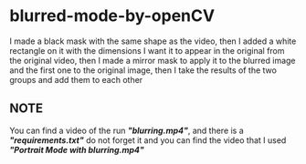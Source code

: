 # blurred-mode-by-openCV
I made a black mask with the same shape as the video, then I added a white rectangle on it with the dimensions I want it to appear in the original from the original video, then I made a mirror mask to apply it to the blurred image and the first one to the original image, then I take the results of the two groups and add them to each other
## NOTE
You can find a video of the run *__"blurring.mp4"__*, and there is a *__"requirements.txt"__* do not forget it and you can find the video that I used *__"Portrait Mode with blurring.mp4"__*
